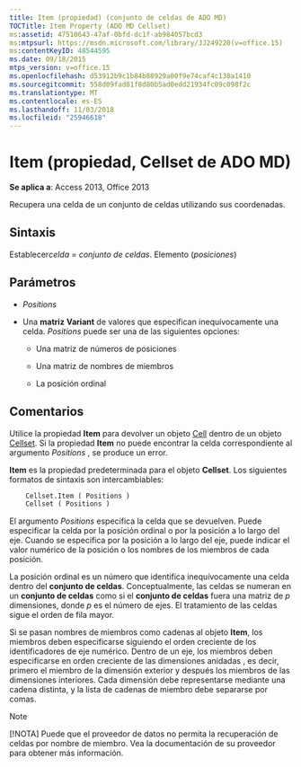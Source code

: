 ```yaml
---
title: Item (propiedad) (conjunto de celdas de ADO MD)
TOCTitle: Item Property (ADO MD Cellset)
ms:assetid: 47510643-47af-0bfd-dc1f-ab984057bcd3
ms:mtpsurl: https://msdn.microsoft.com/library/JJ249220(v=office.15)
ms:contentKeyID: 48544595
ms.date: 09/18/2015
mtps_version: v=office.15
ms.openlocfilehash: d53912b9c1b84b88929a00f9e74caf4c138a1410
ms.sourcegitcommit: 558d09fad81f8d80b5ad0edd21934fc09c098f2c
ms.translationtype: MT
ms.contentlocale: es-ES
ms.lasthandoff: 11/03/2018
ms.locfileid: "25946618"
---
```

# <a name="item-property-ado-md-cellset"></a>Item (propiedad, Cellset de ADO MD)

**Se aplica a**: Access 2013, Office 2013

Recupera una celda de un conjunto de celdas utilizando sus coordenadas.

## <a name="syntax"></a>Sintaxis

Establecer*celda* = *conjunto de celdas*. Elemento (*posiciones*)

## <a name="parameters"></a>Parámetros

- *Positions*

- Una **matriz** **Variant** de valores que especifican inequívocamente una celda. *Positions* puede ser una de las siguientes opciones:
    
  - Una matriz de números de posiciones
    
  - Una matriz de nombres de miembros
    
  - La posición ordinal

## <a name="remarks"></a>Comentarios

Utilice la propiedad **Item** para devolver un objeto [Cell](cell-object-ado-md.md) dentro de un objeto [Cellset](cellset-object-ado-md.md). Si la propiedad **Item** no puede encontrar la celda correspondiente al argumento *Positions* , se produce un error.

**Item** es la propiedad predeterminada para el objeto **Cellset**. Los siguientes formatos de sintaxis son intercambiables:

```vb
    Cellset.Item ( Positions )
    Cellset ( Positions )
```

El argumento *Positions* especifica la celda que se devuelven. Puede especificar la celda por la posición ordinal o por la posición a lo largo del eje. Cuando se especifica por la posición a lo largo del eje, puede indicar el valor numérico de la posición o los nombres de los miembros de cada posición.

La posición ordinal es un número que identifica inequívocamente una celda dentro del **conjunto de celdas**. Conceptualmente, las celdas se numeran en un **conjunto de celdas** como si el **conjunto de celdas** fuera una matriz de *p* dimensiones, donde *p* es el número de ejes. El tratamiento de las celdas sigue el orden de fila mayor.

Si se pasan nombres de miembros como cadenas al objeto **Item**, los miembros deben especificarse siguiendo el orden creciente de los identificadores de eje numérico. Dentro de un eje, los miembros deben especificarse en orden creciente de las dimensiones anidadas , es decir, primero el miembro de la dimensión exterior y después los miembros de las dimensiones interiores. Cada dimensión debe representarse mediante una cadena distinta, y la lista de cadenas de miembro debe separarse por comas.


> [!NOTE]
> [!NOTA] Puede que el proveedor de datos no permita la recuperación de celdas por nombre de miembro. Vea la documentación de su proveedor para obtener más información.


